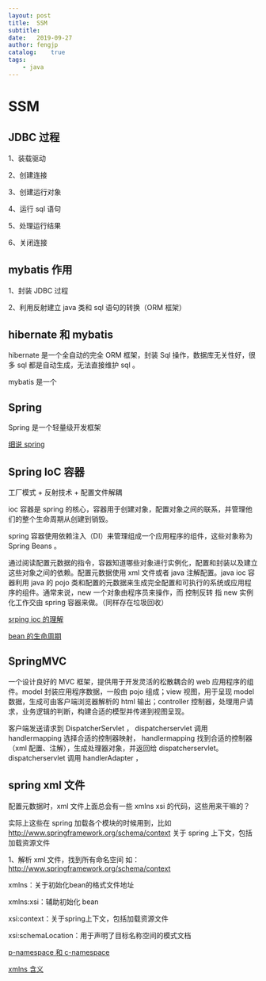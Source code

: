 ```yaml
---
layout: post
title:  SSM
subtitle:   
date:   2019-09-27
author: fengjp
catalog:    true
tags:
    - java
---
```


#   SSM

##  JDBC 过程

1、装载驱动

2、创建连接

3、创建运行对象

4、运行 sql 语句

5、处理运行结果

6、关闭连接

##  mybatis 作用

1、封装 JDBC 过程

2、利用反射建立 java 类和 sql 语句的转换（ORM 框架）

##  hibernate 和 mybatis

hibernate 是一个全自动的完全 ORM 框架，封装 Sql 操作，数据库无关性好，很多 sql 都是自动生成，无法直接维护 sql 。

mybatis 是一个

##  Spring

Spring 是一个轻量级开发框架

[细说 spring](https://www.jianshu.com/nb/9287701)

##  Spring IoC 容器

工厂模式 + 反射技术 + 配置文件解耦

ioc 容器是 spring 的核心，容器用于创建对象，配置对象之间的联系，并管理他们的整个生命周期从创建到销毁。

spring 容器使用依赖注入（DI）来管理组成一个应用程序的组件，这些对象称为 Spring Beans 。

通过阅读配置元数据的指令，容器知道哪些对象进行实例化，配置和封装以及建立这些对象之间的依赖。配置元数据使用 xml 文件或者 java 注解配置。java ioc 容器利用 java 的 pojo 类和配置的元数据来生成完全配置和可执行的系统或应用程序的组件。通常来说，new 一个对象由程序员来操作，而 控制反转 指 new 实例化工作交由 spring 容器来做。（同样存在垃圾回收）

[srping ioc 的理解](https://www.2cto.com/kf/201805/744376.html)

[bean 的生命周期](https://www.cnblogs.com/xujian2014/p/5049483.html)

##  SpringMVC

一个设计良好的 MVC 框架，提供用于开发灵活的松散耦合的 web 应用程序的组件。model 封装应用程序数据，一般由 pojo 组成；view 视图，用于呈现 model 数据，生成可由客户端浏览器解析的 html 输出；controller 控制器，处理用户请求，业务逻辑的判断，构建合适的模型并传递到视图呈现。

客户端发送请求到 DispatcherServlet ， dispatcherservlet 调用 handlermapping 选择合适的控制器映射， handlermapping 找到合适的控制器（xml 配置、注解），生成处理器对象，并返回给 dispatcherservlet。dispatcherservlet 调用 handlerAdapter ，

##  spring xml 文件

配置元数据时，xml 文件上面总会有一些 xmlns xsi 的代码，这些用来干嘛的？

实际上这些在 spring 加载各个模块的时候用到，比如 http://www.springframework.org/schema/context 关于 spring 上下文，包括加载资源文件

1、解析 xml 文件，找到所有命名空间 如：http://www.springframework.org/schema/context

xmlns：关于初始化bean的格式文件地址

xmlns:xsi：辅助初始化 bean

xsi:context：关于spring上下文，包括加载资源文件

xsi:schemaLocation：用于声明了目标名称空间的模式文档

[p-namespace 和 c-namespace](https://www.jianshu.com/p/d00a8497dcba)

[xmlns 含义](https://www.cnblogs.com/fengxin-blog/p/4651049.html)

